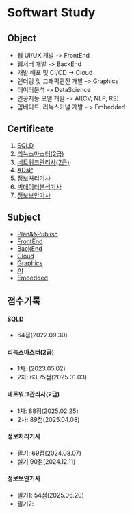 # Softwart Study

## Object
- 웹 UI/UX 개발 -> FrontEnd
- 웹서버 개발 -> BackEnd
- 개발 배포 및 CI/CD -> Cloud
- 렌더링 및 그래픽엔진 개발 -> Graphics
- 데이터분석 -> DataScience
- 인공지능 모델 개발 -> AI(CV, NLP, RS)
- 임베디드, 리눅스커널 개발 - > Embedded

## Certificate
1) [SQLD](https://www.dataq.or.kr/www/main.do)
2) [리눅스마스터(2급)](https://www.ihd.or.kr/introducesubject1.do)
3) [네트워크관리사(2급)](https://www.icqa.or.kr/cn/page/network)
4) [ADsP](https://www.dataq.or.kr/www/main.do)
5) [정보처리기사](https://www.q-net.or.kr/crf005.do?id=crf00503&jmCd=1320)
6) [빅데이터분석기사](https://www.dataq.or.kr/www/main.do)
7) [정보보안기사](https://www.cq.or.kr/main.do)

## Subject
- [Plan&&Publish]()
- [FrontEnd](./01_frontend)
- [BackEnd](./02_backend)
- [Cloud](./03_cloud)
- [Graphics](./04_graphics)
- [AI](./05_ai)
- [Embedded](./06_embedded)

## 점수기록
#### SQLD
- 64점(2022.09.30)
#### 리눅스마스터(2급)
- 1차: (2023.05.02)
- 2차: 63.75점(2025.01.03)
#### 네트워크관리사(2급)
- 1차: 88점(2025.02.25)
- 2차: 89점(2025.04.08)
#### 정보처리기사
- 필기: 69점(2024.08.07)
- 실기 90점(2024.12.11)
#### 정보보안기사
- 필기1: 54점(2025.06.20)
- 필기2:
